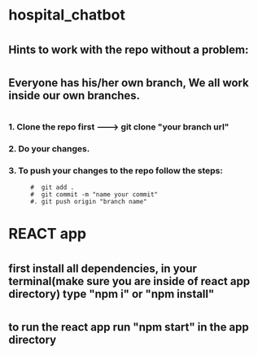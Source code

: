 # hospital_chatbot
#
## Hints to work with the repo without a problem:
#
## Everyone has his/her own branch, We all work inside our own branches.
#
### 1. Clone the repo first ---> git clone "your branch url"
### 2. Do your changes.
### 3. To push your changes to the repo follow the steps:
          #  git add .
          #  git commit -m "name your commit"
          #. git push origin "branch name"



# REACT app 
#
## first install all dependencies, in your terminal(make sure you are inside of react app directory) type "npm i" or "npm install"
#
## to run the react app run "npm start" in the app directory
